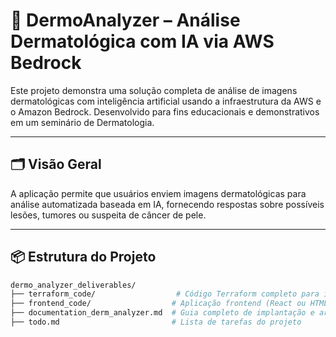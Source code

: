 # 🧠 DermoAnalyzer – Análise Dermatológica com IA via AWS Bedrock

Este projeto demonstra uma solução completa de análise de imagens dermatológicas com inteligência artificial usando a infraestrutura da AWS e o Amazon Bedrock. Desenvolvido para fins educacionais e demonstrativos em um seminário de Dermatologia.

---

## 🗂️ Visão Geral

A aplicação permite que usuários enviem imagens dermatológicas para análise automatizada baseada em IA, fornecendo respostas sobre possíveis lesões, tumores ou suspeita de câncer de pele.

---

## 📦 Estrutura do Projeto

```bash
dermo_analyzer_deliverables/
├── terraform_code/                  # Código Terraform completo para infraestrutura AWS
├── frontend_code/                  # Aplicação frontend (React ou HTML/JS puro)
├── documentation_derm_analyzer.md  # Guia completo de implantação e arquitetura
├── todo.md                         # Lista de tarefas do projeto
